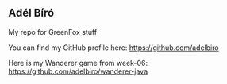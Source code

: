 ﻿## Adél Bíró
My repo for GreenFox stuff

You can find my GitHub profile here: https://github.com/adelbiro  

Here is my Wanderer game from week-06: https://github.com/adelbiro/wanderer-java  


